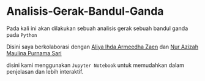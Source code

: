 # Analisis-Gerak-Bandul-Ganda

Pada kali ini akan dilakukan sebuah analisis gerak sebuah bandul ganda pada `Python`

Disini saya berkolaborasi dengan [Aliya Ihda Armeedha Zaen](https://github.com/aliyaiazaen) dan [Nur Azizah Maulina Purnama Sari](https://github.com/AzizahMaulina)

disini kami menggunakan `Jupyter Notebook` untuk memudahkan dalam penjelasan dan lebih interaktif.
